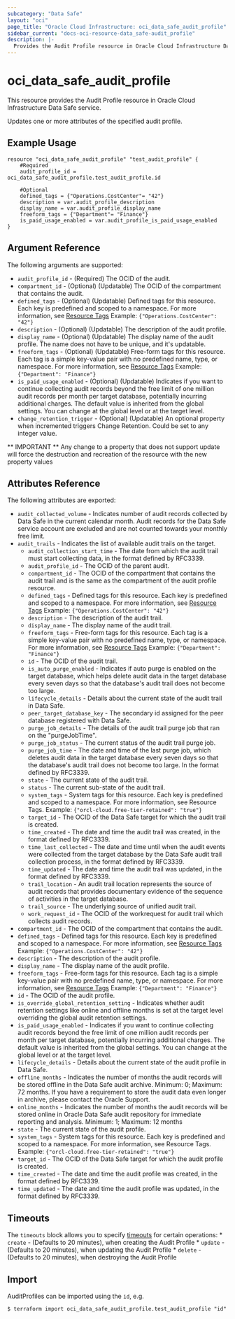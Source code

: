 ```yaml
---
subcategory: "Data Safe"
layout: "oci"
page_title: "Oracle Cloud Infrastructure: oci_data_safe_audit_profile"
sidebar_current: "docs-oci-resource-data_safe-audit_profile"
description: |-
  Provides the Audit Profile resource in Oracle Cloud Infrastructure Data Safe service
---
```


# oci_data_safe_audit_profile
This resource provides the Audit Profile resource in Oracle Cloud Infrastructure Data Safe service.

Updates one or more attributes of the specified audit profile.

## Example Usage

```hcl
resource "oci_data_safe_audit_profile" "test_audit_profile" {
	#Required
	audit_profile_id = oci_data_safe_audit_profile.test_audit_profile.id

	#Optional
	defined_tags = {"Operations.CostCenter"= "42"}
	description = var.audit_profile_description
	display_name = var.audit_profile_display_name
	freeform_tags = {"Department"= "Finance"}
	is_paid_usage_enabled = var.audit_profile_is_paid_usage_enabled
}
```

## Argument Reference

The following arguments are supported:

* `audit_profile_id` - (Required) The OCID of the audit.
* `compartment_id` - (Optional) (Updatable) The OCID of the compartment that contains the audit.
* `defined_tags` - (Optional) (Updatable) Defined tags for this resource. Each key is predefined and scoped to a namespace. For more information, see [Resource Tags](https://docs.cloud.oracle.com/iaas/Content/General/Concepts/resourcetags.htm) Example: `{"Operations.CostCenter": "42"}` 
* `description` - (Optional) (Updatable) The description of the audit profile.
* `display_name` - (Optional) (Updatable) The display name of the audit profile. The name does not have to be unique, and it's updatable.
* `freeform_tags` - (Optional) (Updatable) Free-form tags for this resource. Each tag is a simple key-value pair with no predefined name, type, or namespace. For more information, see [Resource Tags](https://docs.cloud.oracle.com/iaas/Content/General/Concepts/resourcetags.htm)  Example: `{"Department": "Finance"}` 
* `is_paid_usage_enabled` - (Optional) (Updatable) Indicates if you want to continue collecting audit records beyond the free limit of one million audit records per month per target database, potentially incurring additional charges. The default value is inherited from the global settings.  You can change at the global level or at the target level. 
* `change_retention_trigger` - (Optional) (Updatable) An optional property when incremented triggers Change Retention. Could be set to any integer value.


** IMPORTANT **
Any change to a property that does not support update will force the destruction and recreation of the resource with the new property values

## Attributes Reference

The following attributes are exported:

* `audit_collected_volume` - Indicates number of audit records collected by Data Safe in the current calendar month.  Audit records for the Data Safe service account are excluded and are not counted towards your monthly free limit. 
* `audit_trails` - Indicates the list of available audit trails on the target.
	* `audit_collection_start_time` - The date from which the audit trail must start collecting data, in the format defined by RFC3339.
	* `audit_profile_id` - The OCID of the  parent audit.
	* `compartment_id` - The OCID of the compartment that contains the audit trail and is the same as the compartment of the audit profile resource. 
	* `defined_tags` - Defined tags for this resource. Each key is predefined and scoped to a namespace. For more information, see [Resource Tags](https://docs.cloud.oracle.com/iaas/Content/General/Concepts/resourcetags.htm) Example: `{"Operations.CostCenter": "42"}` 
	* `description` - The description of the audit trail.
	* `display_name` - The display name of the audit trail.
	* `freeform_tags` - Free-form tags for this resource. Each tag is a simple key-value pair with no predefined name, type, or namespace. For more information, see [Resource Tags](https://docs.cloud.oracle.com/iaas/Content/General/Concepts/resourcetags.htm)  Example: `{"Department": "Finance"}` 
	* `id` - The OCID of the audit trail.
	* `is_auto_purge_enabled` - Indicates if auto purge is enabled on the target database, which helps delete audit data in the target database every seven days so that the database's audit trail does not become too large. 
	* `lifecycle_details` - Details about the current state of the audit trail in Data Safe.
	* `peer_target_database_key` - The secondary id assigned for the peer database registered with Data Safe.
	* `purge_job_details` - The details of the audit trail purge job that ran on the "purgeJobTime".
	* `purge_job_status` - The current status of the audit trail purge job.
	* `purge_job_time` - The date and time of the last purge job, which deletes audit data in the target database every seven days so that the database's audit trail does not become too large. In the format defined by RFC3339. 
	* `state` - The current state of the audit trail.
	* `status` - The current sub-state of the audit trail.
	* `system_tags` - System tags for this resource. Each key is predefined and scoped to a namespace. For more information, see Resource Tags. Example: `{"orcl-cloud.free-tier-retained": "true"}` 
	* `target_id` - The OCID of the Data Safe target for which the audit trail is created.
	* `time_created` - The date and time the audit trail was created, in the format defined by RFC3339.
	* `time_last_collected` - The date and time until when the audit events were collected from the target database by the Data Safe audit trail  collection process, in the format defined by RFC3339. 
	* `time_updated` - The date and time the audit trail was updated, in the format defined by RFC3339.
	* `trail_location` - An audit trail location represents the source of audit records that provides documentary evidence of the sequence of activities in the target database. 
	* `trail_source` - The underlying source of unified audit trail.
	* `work_request_id` - The OCID of the workrequest for audit trail which collects audit records.
* `compartment_id` - The OCID of the compartment that contains the audit.
* `defined_tags` - Defined tags for this resource. Each key is predefined and scoped to a namespace. For more information, see [Resource Tags](https://docs.cloud.oracle.com/iaas/Content/General/Concepts/resourcetags.htm) Example: `{"Operations.CostCenter": "42"}` 
* `description` - The description of the audit profile.
* `display_name` - The display name of the audit profile.
* `freeform_tags` - Free-form tags for this resource. Each tag is a simple key-value pair with no predefined name, type, or namespace. For more information, see [Resource Tags](https://docs.cloud.oracle.com/iaas/Content/General/Concepts/resourcetags.htm)  Example: `{"Department": "Finance"}` 
* `id` - The OCID of the audit profile.
* `is_override_global_retention_setting` - Indicates whether audit retention settings like online and offline months is set at the target level overriding the global audit retention settings. 
* `is_paid_usage_enabled` - Indicates if you want to continue collecting audit records beyond the free limit of one million audit records per month per target database, potentially incurring additional charges. The default value is inherited from the global settings.  You can change at the global level or at the target level. 
* `lifecycle_details` - Details about the current state of the audit profile in Data Safe.
* `offline_months` - Indicates the number of months the audit records will be stored offline in the Data Safe audit archive. Minimum: 0; Maximum: 72 months. If you have a requirement to store the audit data even longer in archive, please contact the Oracle Support. 
* `online_months` - Indicates the number of months the audit records will be stored online in Oracle Data Safe audit repository for immediate reporting and analysis.  Minimum: 1; Maximum: 12 months 
* `state` - The current state of the audit profile.
* `system_tags` - System tags for this resource. Each key is predefined and scoped to a namespace. For more information, see Resource Tags. Example: `{"orcl-cloud.free-tier-retained": "true"}` 
* `target_id` - The OCID of the Data Safe target for which the audit profile is created.
* `time_created` - The date and time the audit profile was created, in the format defined by RFC3339.
* `time_updated` - The date and time the audit profile was updated, in the format defined by RFC3339.

## Timeouts

The `timeouts` block allows you to specify [timeouts](https://registry.terraform.io/providers/oracle/oci/latest/docs/guides/changing_timeouts) for certain operations:
	* `create` - (Defaults to 20 minutes), when creating the Audit Profile
	* `update` - (Defaults to 20 minutes), when updating the Audit Profile
	* `delete` - (Defaults to 20 minutes), when destroying the Audit Profile


## Import

AuditProfiles can be imported using the `id`, e.g.

```
$ terraform import oci_data_safe_audit_profile.test_audit_profile "id"
```

